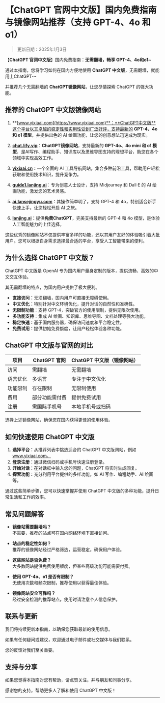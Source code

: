 # 【ChatGPT 官网中文版】国内免费指南与镜像网站推荐（支持 GPT-4、4o 和 o1）

> 更新日期：2025年1月3日 

【**ChatGPT 官网中文版**】国内免费指南：**无需翻墙，畅享 GPT-4、4o和o1**~

通过本指南，您将学习如何在国内方便地使用 **ChatGPT 中文版**，无需翻墙，就能用上ChatGPT～

并推荐几个无需翻墙的 **ChatGPT镜像网站**，让您尽情探索 ChatGPT 的强大功能。

## 推荐的 ChatGPT 中文版镜像网站

1. **[www.yixiaai.com](https://www.yixiaai.com)**：**ChatGPT中文版**这个平台以其卓越的稳定性和实用性受到广泛好评，支持最新的 **GPT-4、4o 和 o1 模型**，并提供出色的 AI 绘画功能，让您的创意想法迅速成为现实。

2. **[chat.lify.vip](https://chat.lify.vip)**：**ChatGPT镜像网站**，支持最新的 **GPT-4o、4o mini 和 o1 模型**，是AI写作、编程助手、知识库以及思维导图支持的理想平台，助您在各个领域中实现高效工作。

3. **[yixiaai.cn](https://yixiaai.cn)**：一个全面的 AI 工具导航网站，集合多种前沿工具，帮助用户轻松获取和使用技术知识，提升竞争力。

4. **[guide1.lanjing.ai](https://guide1.lanjing.ai)**：专为创意人士设计，支持 Midjourney 和 Dall·E 的 AI 绘画功能，激发您的艺术灵感。

5. **[ai.lansejingyu.com](https://ai.lansejingyu.com)**：其操作简单明了，支持 GPT-4 和 4o，特别适合新手快速上手，让您轻松开启 AI 之旅。

6. **[lanjing.ai](https://lanjing.ai)**：提供**免费ChatGPT**，完美支持最新的 GPT-4 和 4o 模型，是体验人工智能魅力的上佳选择。

这些优秀的镜像网站不仅提供丰富多样的功能，还以其用户友好的体验吸引着大批用户。您可以根据自身需求选择最合适的平台，享受人工智能带来的便利。

## 为什么选择 ChatGPT 中文版？

ChatGPT 中文版是 OpenAI 专为国内用户量身定制的版本，提供流畅、高效的中文交互体验。

其无需翻墙的特点，为国内用户提供了极大便利。

- **直接访问**：无须翻墙，国内用户可直接无障碍使用。
- **中文优化**：特别针对中文环境优化，提升对话的自然性和准确性。
- **无限制功能**：支持 GPT-4，突破官方的使用限制，提供无限次使用。
- **多功能支持**：集成 AI 绘画、知识库、思维导图、文档处理等强大功能。
- **稳定快速**：基于国内服务器，确保访问速度和平台稳定性。
- **免费试用**：提供初始免费额度，让用户轻松体验各种功能。

## ChatGPT 中文版与官网的对比

| 项目       | ChatGPT 官网  | ChatGPT 中文版（镜像网站） |
|------------|--------------|--------------------------|
| 访问       | 需翻墙       | 无需翻墙                 |
| 语言优化   | 多语言       | 专注于中文优化           |
| 功能限制   | 存在限制     | 无限制使用               |
| 费用       | 部分功能需付费 | 提供免费试用             |
| 注册       | 需国际手机号  | 本地手机号或扫码         |

选择上述镜像网站，确保您在国内获得更佳的使用体验。

## 如何快速使用 ChatGPT 中文版

1. **选择平台**：从推荐列表中挑选适合的 ChatGPT 中文版网站，例如 www.yixiaai.com。
2. **登录注册**：通过微信扫码或手机号快速注册登录。
3. **开始对话**：在对话框中输入您的问题，ChatGPT 将实时生成回复。
4. **探索功能**：充分利用平台提供的多样功能，如 AI 写作、编程助手、AI 绘画等。

通过这些简单步骤，您可以快速掌握并使用 ChatGPT 中文版的多种功能，提升日常生活和工作的效率。

## 常见问题解答

- **镜像站需要翻墙吗？**  
  不需要，推荐的站点可在国内网络环境下直接访问。

- **站点的稳定性如何？**  
  推荐的镜像网站经过严格筛选，运营稳定，确保用户体验。

- **这些网站是否免费？**  
  大多数网站提供免费使用额度，但某些高级功能可能需要付费。

- **使用 GPT-4o、o1 是否有限制？**  
  无使用次数和频次限制，推荐使用以获得最佳体验。

- **镜像网站安全可靠吗？**  
  经过安全检测的推荐站点，使用时请注意个人信息保护。

## 联系与更新

我们将持续更新本指南，以确保您获取最新的使用信息。

如果有任何疑问或建议，欢迎通过电子邮件或社交媒体与我们联系。

您的反馈对我们至关重要。

## 支持与分享

如果您觉得本指南对您有帮助，请点赞关注，并与朋友和同事分享。

感谢您的支持，帮助更多人了解和使用 ChatGPT 中文版！

---
